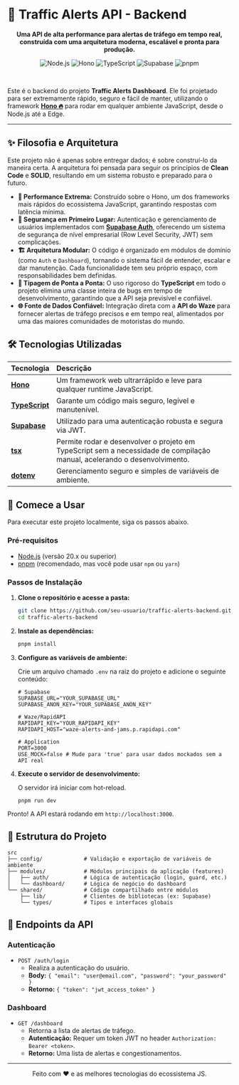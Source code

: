 # 🚦 Traffic Alerts API - Backend

<p align="center">
  <strong>Uma API de alta performance para alertas de tráfego em tempo real, construída com uma arquitetura moderna, escalável e pronta para produção.</strong>
</p>

<p align="center">
  <img src="https://img.shields.io/badge/Node.js-20.x-339933?style=for-the-badge&logo=node.js" alt="Node.js">
  <img src="https://img.shields.io/badge/Hono-4-F6AD3D?style=for-the-badge&logo=hono&logoColor=black" alt="Hono">
  <img src="https://img.shields.io/badge/TypeScript-5-3178C6?style=for-the-badge&logo=typescript" alt="TypeScript">
  <img src="https://img.shields.io/badge/Supabase-Auth-3ECF8E?style=for-the-badge&logo=supabase" alt="Supabase">
  <img src="https://img.shields.io/badge/pnpm-ready-F69220?style=for-the-badge&logo=pnpm" alt="pnpm">
</p>

<br>

Este é o backend do projeto **Traffic Alerts Dashboard**. Ele foi projetado para ser extremamente rápido, seguro e fácil de manter, utilizando o framework [**Hono 🔥**](https://hono.dev/) para rodar em qualquer ambiente JavaScript, desde o Node.js até a Edge.

---

## ✨ Filosofia e Arquitetura

Este projeto não é apenas sobre entregar dados; é sobre construí-lo da maneira certa. A arquitetura foi pensada para seguir os princípios de **Clean Code** e **SOLID**, resultando em um sistema robusto e preparado para o futuro.

-   **🚀 Performance Extrema:** Construído sobre o Hono, um dos frameworks mais rápidos do ecossistema JavaScript, garantindo respostas com latência mínima.
-   **🔐 Segurança em Primeiro Lugar:** Autenticação e gerenciamento de usuários implementados com [**Supabase Auth**](https://supabase.com/auth), oferecendo um sistema de segurança de nível empresarial (Row Level Security, JWT) sem complicações.
-   **🏗️ Arquitetura Modular:** O código é organizado em módulos de domínio (como `Auth` e `Dashboard`), tornando o sistema fácil de entender, escalar e dar manutenção. Cada funcionalidade tem seu próprio espaço, com responsabilidades bem definidas.
-   **💪 Tipagem de Ponta a Ponta:** O uso rigoroso do **TypeScript** em todo o projeto elimina uma classe inteira de bugs em tempo de desenvolvimento, garantindo que a API seja previsível e confiável.
-   **🌐 Fonte de Dados Confiável:** Integração direta com a **API do Waze** para fornecer alertas de tráfego precisos e em tempo real, alimentados por uma das maiores comunidades de motoristas do mundo.

## 🛠️ Tecnologias Utilizadas

| Tecnologia                                       | Descrição                                                                                                                |
| :----------------------------------------------- | :----------------------------------------------------------------------------------------------------------------------- |
| **[Hono](https://hono.dev/)**                    | Um framework web ultrarrápido e leve para qualquer runtime JavaScript.                                                     |
| **[TypeScript](https://www.typescriptlang.org/)**| Garante um código mais seguro, legível e manutenível.                                                                    |
| **[Supabase](https://supabase.com/)**            | Utilizado para uma autenticação robusta e segura via JWT.                                                                |
| **[tsx](https://github.com/esbuild-kit/tsx)**    | Permite rodar e desenvolver o projeto em TypeScript sem a necessidade de compilação manual, acelerando o desenvolvimento. |
| **[dotenv](https://github.com/motdotla/dotenv)** | Gerenciamento seguro e simples de variáveis de ambiente.                                                                 |

## 🚀 Comece a Usar

Para executar este projeto localmente, siga os passos abaixo.

### **Pré-requisitos**

-   [Node.js](https://nodejs.org/) (versão 20.x ou superior)
-   [pnpm](https://pnpm.io/) (recomendado, mas você pode usar `npm` ou `yarn`)

### **Passos de Instalação**

1.  **Clone o repositório e acesse a pasta:**
    ```bash
    git clone https://github.com/seu-usuario/traffic-alerts-backend.git
    cd traffic-alerts-backend
    ```

2.  **Instale as dependências:**
    ```bash
    pnpm install
    ```

3.  **Configure as variáveis de ambiente:**
    
    Crie um arquivo chamado `.env` na raiz do projeto e adicione o seguinte conteúdo:
    ```dotenv
    # Supabase
    SUPABASE_URL="YOUR_SUPABASE_URL"
    SUPABASE_ANON_KEY="YOUR_SUPABASE_ANON_KEY"

    # Waze/RapidAPI
    RAPIDAPI_KEY="YOUR_RAPIDAPI_KEY"
    RAPIDAPI_HOST="waze-alerts-and-jams.p.rapidapi.com"

    # Application
    PORT=3000
    USE_MOCK=false # Mude para 'true' para usar dados mockados sem a API real
    ```

4.  **Execute o servidor de desenvolvimento:**
    
    O servidor irá iniciar com hot-reload.
    ```bash
    pnpm run dev
    ```

Pronto! A API estará rodando em `http://localhost:3000`.

## 📂 Estrutura do Projeto

```
src
├── config/             # Validação e exportação de variáveis de ambiente
├── modules/            # Módulos principais da aplicação (features)
│   ├── auth/           # Lógica de autenticação (login, guard, etc.)
│   └── dashboard/      # Lógica de negócio do dashboard
└── shared/             # Código compartilhado entre módulos
    ├── lib/            # Clientes de bibliotecas (ex: Supabase)
    └── types/          # Tipos e interfaces globais
```

## 📜 Endpoints da API

### Autenticação

- `POST /auth/login`
  - Realiza a autenticação do usuário.
  - **Body:** `{ "email": "user@email.com", "password": "your_password" }`
  - **Retorno:** `{ "token": "jwt_access_token" }`

### Dashboard

- `GET /dashboard`
  - Retorna a lista de alertas de tráfego.
  - **Autenticação:** Requer um token JWT no header `Authorization: Bearer <token>`.
  - **Retorno:** Uma lista de alertas e congestionamentos.

---

<p align="center">
  Feito com ❤️ e as melhores tecnologias do ecossistema JS.
</p>

